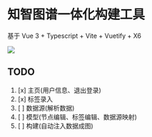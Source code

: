 # 知智图谱一体化构建工具

基于 Vue 3 + Typescript + Vite + Vuetify + X6

![](https://s3.bmp.ovh/imgs/2021/12/b58bc4844d93bc9d.png)

## TODO

1. [x] 主页(用户信息、退出登录)
2. [x] 标签录入
3. [ ] 数据源(解析数据)
4. [ ] 模型(节点编辑、标签编辑、数据源映射)
5. [ ] 构建(自动注入数据成图)

